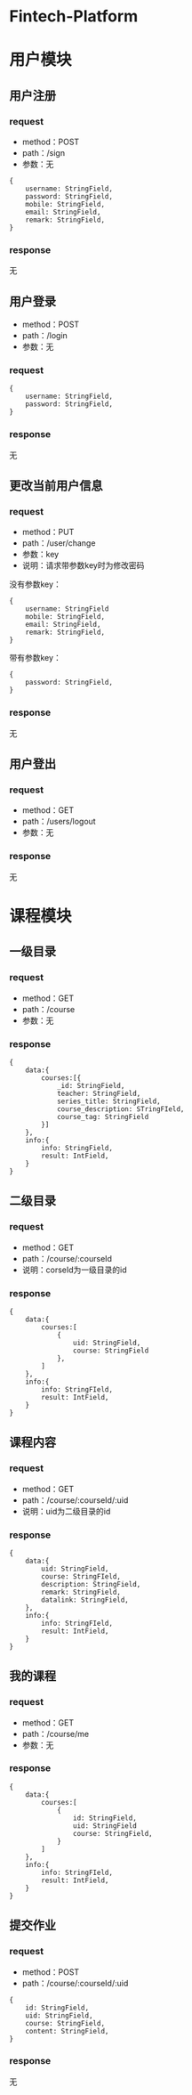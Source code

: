 # Fintech-Platform
# 用户模块
## 用户注册
### request
* method：POST
* path：/sign
* 参数：无
```
{
    username: StringField,
    password: StringField,
    mobile: StringField,
    email: StringField,
    remark: StringField,
}
```
### response
无
## 用户登录
* method：POST
* path：/login
* 参数：无
### request
```
{
    username: StringField,
    password: StringField,
}
```
### response
无
## 更改当前用户信息
### request
* method：PUT
* path：/user/change
* 参数：key
* 说明：请求带参数key时为修改密码

没有参数key：
```
{
    username: StringField
    mobile: StringField,
    email: StringField,
    remark: StringField,
}
```
带有参数key：
```
{
    password: StringField,
}
```
### response
无
## 用户登出
### request
* method：GET
* path：/users/logout
* 参数：无
### response
无
# 课程模块
## 一级目录
### request
* method：GET
* path：/course
* 参数：无
### response
```
{
    data:{
        courses:[{
            _id: StringField,
            teacher: StringField,
            series_title: StringField,
            course_description: STringFIeld,
            course_tag: StringField
        }]
    },
    info:{
        info: StringField,
        result: IntField,
    }
}
```
## 二级目录
### request
* method：GET
* path：/course/:courseId
* 说明：corseId为一级目录的id
### response
```
{
    data:{
        courses:[
            {
                uid: StringField,
                course: StringField
            },
        ]
    },
    info:{
        info: StringFIeld,
        result: IntField,
    }
}
```
## 课程内容
### request
* method：GET
* path：/course/:courseId/:uid
* 说明：uid为二级目录的id
### response
```
{
    data:{
        uid: StringField,
        course: StringFIeld,
        description: StringField,
        remark: StringField,
        datalink: StringField,
    },
    info:{
        info: StringFIeld,
        result: IntField,
    }
}
```
## 我的课程
### request
* method：GET
* path：/course/me
* 参数：无
### response
```
{
    data:{
        courses:[
            {
                id: StringField,
                uid: StringField
                course: StringField,
            }
        ]
    },
    info:{
        info: StringFIeld,
        result: IntField,
    }
}
```
## 提交作业
### request
* method：POST
* path：/course/:courseId/:uid
```
{
    id: StringField,
    uid: StringField,
    course: StringField,
    content: StringField,
}
```
### response
无
